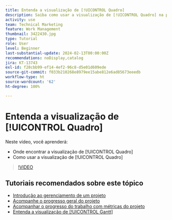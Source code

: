 ```yaml
---
title: Entenda a visualização de [!UICONTROL Quadro]
description: Saiba como usar a visualização de [!UICONTROL Quadro] na página de destino do projeto.
activity: use
team: Technical Marketing
feature: Work Management
thumbnail: 3422430.jpg
type: Tutorial
role: User
level: Beginner
last-substantial-update: 2024-02-13T00:00:00Z
recommendations: noDisplay,catalog
jira: KT-13743
exl-id: f28cbb99-ef14-4ef2-96c8-d5e01d609ede
source-git-commit: f033b210268e8979ee15abe812e6ad85673eeedb
workflow-type: ht
source-wordcount: '62'
ht-degree: 100%

---
```


# Entenda a visualização de [!UICONTROL Quadro]

Neste vídeo, você aprenderá:

* Onde encontrar a visualização de [!UICONTROL Quadro]
* Como usar a visualização de [!UICONTROL Quadro]


>[!VIDEO](https://video.tv.adobe.com/v/3422430/?quality=12&learn=on)

## Tutoriais recomendados sobre este tópico

* [Introdução ao gerenciamento de um projeto](/help/manage-work/projects/getting-started-manage-a-project.md)
* [Acompanhe o progresso geral do projeto](/help/manage-work/projects/track-overall-project-progress.md)
* [Acompanhar o progresso do trabalho com métricas do projeto](/help/manage-work/projects/track-work-progress-with-project-metrics.md)
* [Entenda a visualização de [!UICONTROL Gantt]](/help/manage-work/projects/understand-the-gantt-view.md)
